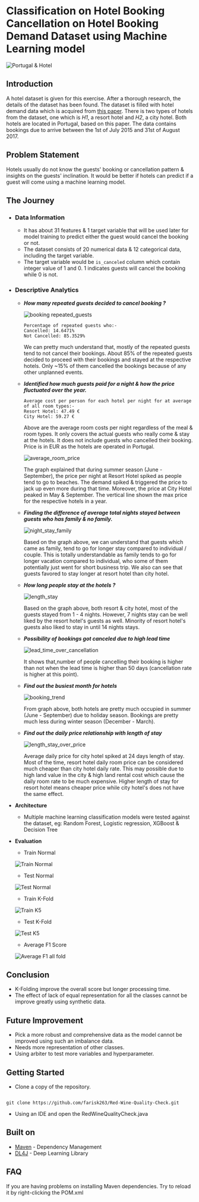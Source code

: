 # Classification on Hotel Booking Cancellation on Hotel Booking Demand Dataset using Machine Learning model

![Portugal & Hotel](https://videohive.img.customer.envatousercontent.com/files/9431b98a-d191-4101-ab26-4e7aac1c3e0e/inline_image_preview.jpg?auto=compress%2Cformat&fit=crop&crop=top&max-h=8000&max-w=590&s=0c359dd8c1702b5b8b8a9060e31cec1a)
## **Introduction**

A hotel dataset is given for this exercise. After a thorough research, the details of the dataset has been found. The dataset is filled with hotel demand data which is acquired from [this paper](https://www.sciencedirect.com/science/article/pii/S2352340918315191). There is two types of hotels from the dataset, one which is _H1_, a resort hotel and _H2_, a city hotel. Both hotels are located in Portugal, based on this paper. The data contains bookings due to arrive between the 1st of July 2015 and 31st of August 2017.

## **Problem Statement**
Hotels usually do not know the guests' booking or cancellation pattern & insights on the guests' inclination. It would be better if hotels can predict if a guest will come using a machine learning model.

## **The Journey**

- ### Data Information
  - It has about 31 features & 1 target variable that will be used later for model training to predict either the guest would cancel the booking or not. 
  - The dataset consists of 20 numerical data & 12 categorical data, including the target variable.
  - The target variable would be `is_canceled` column which contain integer value of 1 and 0. 1 indicates guests will cancel the booking while 0 is not.
    
- ### Descriptive Analytics
  - **_How many repeated guests decided to cancel booking ?_**
 
    ![booking repeated_guests](https://user-images.githubusercontent.com/63250608/165352175-e00135e9-3f53-4d1a-a80a-3df7b796ba3b.png)
    
    ```
    Percentage of repeated guests who:- 
    Cancelled: 14.6471%
    Not Cancelled: 85.3529%
    ```
    
    We can pretty much understand that, mostly of the repeated guests tend to not cancel their bookings. About 85% of the repeated guests decided to proceed with their bookings and stayed at the respective hotels. Only ~15% of them cancelled the bookings because of any other unplanned events.
    
  - **_Identified how much guests paid for a night & how the price fluctuated over the year._**

    ```
    Average cost per person for each hotel per night for at average of all room types:- 
    Resort Hotel: 47.49 €
    City Hotel: 59.27 €
    ```
    
    Above are the average room costs per night regardless of the meal & room types. It only covers the actual guests who really come & stay at the hotels. It does not include guests who cancelled their booking. Price is in EUR as the hotels are operated in Portugal.
    
    ![average_room_price](https://user-images.githubusercontent.com/63250608/165353847-410128ef-0d94-45c1-834f-50306f342b86.png)
    
    The graph explained that during summer season (June - September), the price per night at Resort Hotel spiked as people tend to go to beaches. The demand spiked & triggered the price to jack up even more during that time. Moreover, the price at City Hotel peaked in May & September. The vertical line shown the max price for the respective hotels in a year.
    
  - **_Finding the difference of average total nights stayed between guests who has family & no family._**
  
    ![night_stay_family](https://user-images.githubusercontent.com/63250608/165354592-a6326459-709b-4539-a20b-046c9f3b6e49.png)
    
    Based on the graph above, we can understand that guests which came as family, tend to go for longer stay compared to individual / couple. This is totally understandable as family tends to go for longer vacation compared to individual, who some of them potentially just went for short business trip. We also can see that guests favored to stay longer at resort hotel than city hotel.
    
  - **_How long people stay at the hotels ?_**

    ![length_stay](https://user-images.githubusercontent.com/63250608/165354819-fed2d86a-dcb1-42f7-baf8-427e6e9a8705.png)
    
    Based on the graph above, both resort & city hotel, most of the guests stayed from 1 - 4 nights. However, 7 nights stay can be well liked by the resort hotel's guests as well. Minority of resort hotel's guests also liked to stay in until 14 nights stays.
    
  - **_Possibility of bookings got canceled due to high lead time_**

    ![lead_time_over_cancellation](https://user-images.githubusercontent.com/63250608/165355236-ef378083-b120-4bc0-85e6-697d81b0ea57.png)

    It shows that,number of people cancelling their booking is higher than not when the lead time is higher than 50 days (cancellation rate is higher at this point).
    
  - **_Find out the busiest month for hotels_**

    ![booking_trend](https://user-images.githubusercontent.com/63250608/165355548-06693be7-ee0b-4be2-80cf-c12d89801fa9.png)

    From graph above, both hotels are pretty much occupied in summer (June - September) due to holiday season. Bookings are pretty much less during winter season (December - March).
    
  - **_Find out the daily price relationship with length of stay_**
    
    ![length_stay_over_price](https://user-images.githubusercontent.com/63250608/165355842-bf26de5b-1b74-4a2b-b9cf-3f758691a130.png)

    Average daily price for city hotel spiked at 24 days length of stay. Most of the time, resort hotel daily room price can be considered much cheaper than city hotel daily rate. This may possible due to high land value in the city & high land rental cost which cause the daily room rate to be much expensive. Higher length of stay for resort hotel means cheaper price while city hotel's does not have the same effect.
    
    

- **Architecture**
  - Multiple machine learning classification models were tested against the dataset, eg: Random Forest, Logistic regression, XGBoost & Decision Tree


- **Evaluation**

    - Train Normal

    ![Train Normal](https://user-images.githubusercontent.com/63250608/164382689-5b847d93-586f-4ab0-9a1d-e97316847027.png)
    
    - Test Normal
    
    ![Test Normal](https://user-images.githubusercontent.com/63250608/164382754-881c1f42-1d45-42ab-a657-d33ba200db4e.png)


    - Train K-Fold
    
    ![Train K5](https://user-images.githubusercontent.com/63250608/164382844-171bf913-476b-444e-b4d2-c4403f17ea00.png)

    
    - Test K-Fold
    
    ![Test K5](https://user-images.githubusercontent.com/63250608/164382919-1d60cca8-eaec-4b78-b0e5-78d9ac21180e.png)

    
    - Average F1 Score 
    
    ![Average F1 all fold](https://user-images.githubusercontent.com/63250608/164382977-a3b62b84-d086-490a-a47e-c5259480df28.png)
    
    
## **Conclusion**
 
  - K-Folding improve the overall score but longer processing time.
  - The effect of lack of equal representation for all the classes cannot be improve greatly using synthetic data. 

    
## **Future Improvement**
  - Pick a more robust and comprehensive data as the model cannot be improved using such an imbalance data.
  - Needs more representation of other classes.
  - Using arbiter to test more variables and hyperparameter.



## Getting Started 

- Clone a copy of the repository. 

```

git clone https://github.com/farisk263/Red-Wine-Quality-Check.git

```
- Using an IDE and open the RedWineQualityCheck.java




## Built on

* [Maven](https://maven.apache.org/) - Dependency Management
* [DL4J](https://deeplearning4j.org/) - Deep Learning Library


## FAQ 

If you are having problems on installing Maven dependencies. Try to reload it by right-clicking the POM.xml

